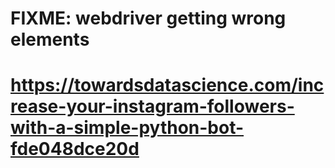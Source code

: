 # FIXME: webdriver getting wrong elements
# https://towardsdatascience.com/increase-your-instagram-followers-with-a-simple-python-bot-fde048dce20d
